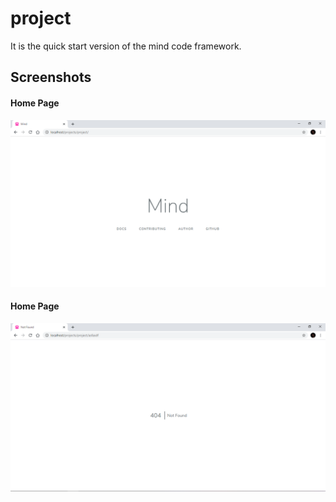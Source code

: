 # project
It is the quick start version of the mind code framework.

## Screenshots

#### Home Page
[![Home Page](public/png/main.png)](https://github.com/aliyilmaz/Mind)

#### Home Page
[![Error Page](public/png/error.png)](https://github.com/aliyilmaz/Mind)